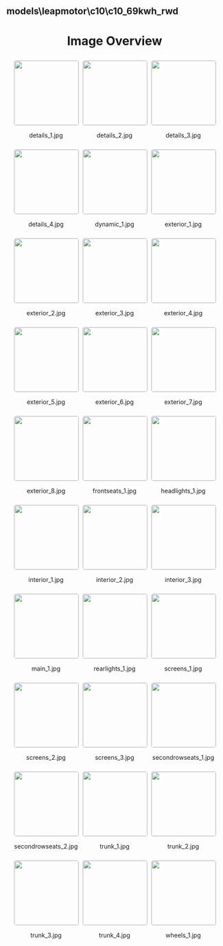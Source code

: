 ## models\leapmotor\c10\c10_69kwh_rwd


<style>
    .image-gallery {
        display: flex;
        flex-wrap: wrap;
        gap: 10px;
        justify-content: center;
        padding: 10px;
    }
    .image-gallery img {
        width: 150px;
        height: auto;
        border: 1px solid #ddd;
        border-radius: 5px;
    }
    .image-gallery div {
        flex: 1 1 calc(33.333% - 20px); /* Three images per row on large screens */
        max-width: 150px;
        text-align: center;
    }
    @media (max-width: 768px) {
        .image-gallery div {
            flex: 1 1 calc(50% - 20px); /* Two images per row on medium screens */
        }
    }
    @media (max-width: 480px) {
        .image-gallery div {
            flex: 1 1 100%; /* One image per row on small screens */
        }
    }
</style>
<h1 style ="text-align: center;"> Image Overview </h1> <div class="image-gallery">
<div>
<img src="https://media.evkx.net/multimedia/models/leapmotor/c10/c10_69kwh_rwd/details_1_st.jpg">
<p>details_1.jpg</p>
</div>
<div>
<img src="https://media.evkx.net/multimedia/models/leapmotor/c10/c10_69kwh_rwd/details_2_st.jpg">
<p>details_2.jpg</p>
</div>
<div>
<img src="https://media.evkx.net/multimedia/models/leapmotor/c10/c10_69kwh_rwd/details_3_st.jpg">
<p>details_3.jpg</p>
</div>
<div>
<img src="https://media.evkx.net/multimedia/models/leapmotor/c10/c10_69kwh_rwd/details_4_st.jpg">
<p>details_4.jpg</p>
</div>
<div>
<img src="https://media.evkx.net/multimedia/models/leapmotor/c10/c10_69kwh_rwd/dynamic_1_st.jpg">
<p>dynamic_1.jpg</p>
</div>
<div>
<img src="https://media.evkx.net/multimedia/models/leapmotor/c10/c10_69kwh_rwd/exterior_1_st.jpg">
<p>exterior_1.jpg</p>
</div>
<div>
<img src="https://media.evkx.net/multimedia/models/leapmotor/c10/c10_69kwh_rwd/exterior_2_st.jpg">
<p>exterior_2.jpg</p>
</div>
<div>
<img src="https://media.evkx.net/multimedia/models/leapmotor/c10/c10_69kwh_rwd/exterior_3_st.jpg">
<p>exterior_3.jpg</p>
</div>
<div>
<img src="https://media.evkx.net/multimedia/models/leapmotor/c10/c10_69kwh_rwd/exterior_4_st.jpg">
<p>exterior_4.jpg</p>
</div>
<div>
<img src="https://media.evkx.net/multimedia/models/leapmotor/c10/c10_69kwh_rwd/exterior_5_st.jpg">
<p>exterior_5.jpg</p>
</div>
<div>
<img src="https://media.evkx.net/multimedia/models/leapmotor/c10/c10_69kwh_rwd/exterior_6_st.jpg">
<p>exterior_6.jpg</p>
</div>
<div>
<img src="https://media.evkx.net/multimedia/models/leapmotor/c10/c10_69kwh_rwd/exterior_7_st.jpg">
<p>exterior_7.jpg</p>
</div>
<div>
<img src="https://media.evkx.net/multimedia/models/leapmotor/c10/c10_69kwh_rwd/exterior_8_st.jpg">
<p>exterior_8.jpg</p>
</div>
<div>
<img src="https://media.evkx.net/multimedia/models/leapmotor/c10/c10_69kwh_rwd/frontseats_1_st.jpg">
<p>frontseats_1.jpg</p>
</div>
<div>
<img src="https://media.evkx.net/multimedia/models/leapmotor/c10/c10_69kwh_rwd/headlights_1_st.jpg">
<p>headlights_1.jpg</p>
</div>
<div>
<img src="https://media.evkx.net/multimedia/models/leapmotor/c10/c10_69kwh_rwd/interior_1_st.jpg">
<p>interior_1.jpg</p>
</div>
<div>
<img src="https://media.evkx.net/multimedia/models/leapmotor/c10/c10_69kwh_rwd/interior_2_st.jpg">
<p>interior_2.jpg</p>
</div>
<div>
<img src="https://media.evkx.net/multimedia/models/leapmotor/c10/c10_69kwh_rwd/interior_3_st.jpg">
<p>interior_3.jpg</p>
</div>
<div>
<img src="https://media.evkx.net/multimedia/models/leapmotor/c10/c10_69kwh_rwd/main_1_st.jpg">
<p>main_1.jpg</p>
</div>
<div>
<img src="https://media.evkx.net/multimedia/models/leapmotor/c10/c10_69kwh_rwd/rearlights_1_st.jpg">
<p>rearlights_1.jpg</p>
</div>
<div>
<img src="https://media.evkx.net/multimedia/models/leapmotor/c10/c10_69kwh_rwd/screens_1_st.jpg">
<p>screens_1.jpg</p>
</div>
<div>
<img src="https://media.evkx.net/multimedia/models/leapmotor/c10/c10_69kwh_rwd/screens_2_st.jpg">
<p>screens_2.jpg</p>
</div>
<div>
<img src="https://media.evkx.net/multimedia/models/leapmotor/c10/c10_69kwh_rwd/screens_3_st.jpg">
<p>screens_3.jpg</p>
</div>
<div>
<img src="https://media.evkx.net/multimedia/models/leapmotor/c10/c10_69kwh_rwd/secondrowseats_1_st.jpg">
<p>secondrowseats_1.jpg</p>
</div>
<div>
<img src="https://media.evkx.net/multimedia/models/leapmotor/c10/c10_69kwh_rwd/secondrowseats_2_st.jpg">
<p>secondrowseats_2.jpg</p>
</div>
<div>
<img src="https://media.evkx.net/multimedia/models/leapmotor/c10/c10_69kwh_rwd/trunk_1_st.jpg">
<p>trunk_1.jpg</p>
</div>
<div>
<img src="https://media.evkx.net/multimedia/models/leapmotor/c10/c10_69kwh_rwd/trunk_2_st.jpg">
<p>trunk_2.jpg</p>
</div>
<div>
<img src="https://media.evkx.net/multimedia/models/leapmotor/c10/c10_69kwh_rwd/trunk_3_st.jpg">
<p>trunk_3.jpg</p>
</div>
<div>
<img src="https://media.evkx.net/multimedia/models/leapmotor/c10/c10_69kwh_rwd/trunk_4_st.jpg">
<p>trunk_4.jpg</p>
</div>
<div>
<img src="https://media.evkx.net/multimedia/models/leapmotor/c10/c10_69kwh_rwd/wheels_1_st.jpg">
<p>wheels_1.jpg</p>
</div>
</div>
